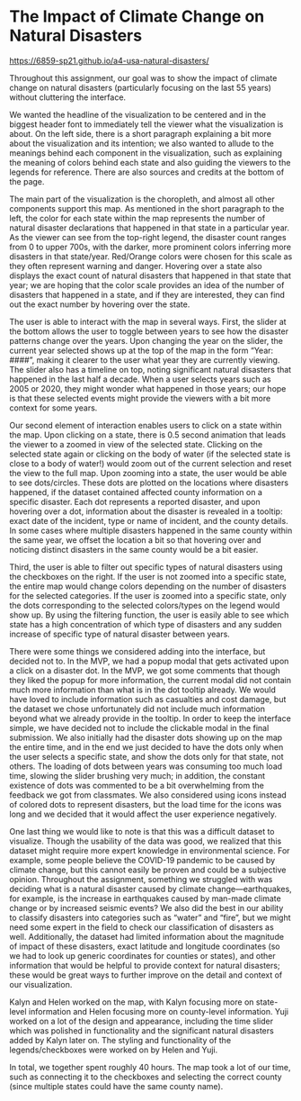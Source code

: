 # The Impact of Climate Change on Natural Disasters

https://6859-sp21.github.io/a4-usa-natural-disasters/

Throughout this assignment, our goal was to show the impact of climate change on natural disasters (particularly focusing on the last 55 years) without cluttering the interface. 

We wanted the headline of the visualization to be centered and in the biggest header font to immediately tell the viewer what the visualization is about. On the left side, there is a short paragraph explaining a bit more about the visualization and its intention; we also wanted to allude to the meanings behind each component in the visualization, such as explaining the meaning of colors behind each state and also guiding the viewers to the legends for reference. There are also sources and credits at the bottom of the page. 

The main part of the visualization is the choropleth, and almost all other components support this map. As mentioned in the short paragraph to the left, the color for each state within the map represents the number of natural disaster declarations that happened in that state in a particular year. As the viewer can see from the top-right legend, the disaster count ranges from 0 to upper 700s, with the darker, more prominent colors inferring more disasters in that state/year. Red/Orange colors were chosen for this scale as they often represent warning and danger. Hovering over a state also displays the exact count of natural disasters that happened in that state that year; we are hoping that the color scale provides an idea of the number of disasters that happened in a state, and if they are interested, they can find out the exact number by hovering over the state. 

The user is able to interact with the map in several ways. First, the slider at the bottom allows the user to toggle between years to see how the disaster patterns change over the years. Upon changing the year on the slider, the current year selected shows up at the top of the map in the form “Year: ####”, making it clearer to the user what year they are currently viewing. The slider also has a timeline on top, noting significant natural disasters that happened in the last half a decade. When a user selects years such as 2005 or 2020, they might wonder what happened in those years; our hope is that these selected events might provide the viewers with a bit more context for some years. 

Our second element of interaction enables users to click on a state within the map. Upon clicking on a state, there is 0.5 second animation that leads the viewer to a zoomed in view of the selected state. Clicking on the selected state again or clicking on the body of water (if the selected state is close to a body of water!) would zoom out of the current selection and reset the view to the full map. Upon zooming into a state, the user would be able to see dots/circles. These dots are plotted on the locations where disasters happened, if the dataset contained affected county information on a specific disaster. Each dot represents a reported disaster, and upon hovering over a dot, information about the disaster is revealed in a tooltip: exact date of the incident, type or name of incident, and the county details. In some cases where multiple disasters happened in the same county within the same year, we offset the location a bit so that hovering over and noticing distinct disasters in the same county would be a bit easier. 

Third, the user is able to filter out specific types of natural disasters using the checkboxes on the right. If the user is not zoomed into a specific state, the entire map would change colors depending on the number of disasters for the selected categories. If the user is zoomed into a specific state, only the dots corresponding to the selected colors/types on the legend would show up. By using the filtering function, the user is easily able to see which state has a high concentration of which type of disasters and any sudden increase of specific type of natural disaster between years. 

There were some things we considered adding into the interface, but decided not to. In the MVP, we had a popup modal that gets activated upon a click on a disaster dot. In the MVP, we got some comments that though they liked the popup for more information, the current modal did not contain much more information than what is in the dot tooltip already. We would have loved to include information such as casualties and cost damage, but the dataset we chose unfortunately did not include much information beyond what we already provide in the tooltip. In order to keep the interface simple, we have decided not to include the clickable modal in the final submission. We also initially had the disaster dots showing up on the map the entire time, and in the end we just decided to have the dots only when the user selects a specific state, and show the dots only for that state, not others. The loading of dots between years was consuming too much load time, slowing the slider brushing very much; in addition, the constant existence of dots was commented to be a bit overwhelming from the feedback we got from classmates. We also considered using icons instead of colored dots to represent disasters, but the load time for the icons was long and we decided that it would affect the user experience negatively. 

One last thing we would like to note is that this was a difficult dataset to visualize. Though the usability of the data was good, we realized that this dataset might require more expert knowledge in environmental science. For example, some people believe the COVID-19 pandemic to be caused by climate change, but this cannot easily be proven and could be a subjective opinion. Throughout the assignment, something we struggled with was deciding what is a natural disaster caused by climate change—earthquakes, for example, is the increase in earthquakes caused by man-made climate change or by increased seismic events? We also did the best in our ability to classify disasters into categories such as “water” and “fire”, but we might need some expert in the field to check our classification of disasters as well. Additionally, the dataset had limited information about the magnitude of impact of these disasters, exact latitude and longitude coordinates (so we had to look up generic coordinates for counties or states), and other information that would be helpful to provide context for natural disasters; these would be great ways to further improve on the detail and context of our visualization. 

Kalyn and Helen worked on the map, with Kalyn focusing more on state-level information and Helen focusing more on county-level information. Yuji worked on a lot of the design and appearance, including the time slider which was polished in functionality and the significant natural disasters added by Kalyn later on. The styling and functionality of the legends/checkboxes were worked on by Helen and Yuji. 

In total, we together spent roughly 40 hours. The map took a lot of our time, such as connecting it to the checkboxes and selecting the correct county (since multiple states could have the same county name). 
